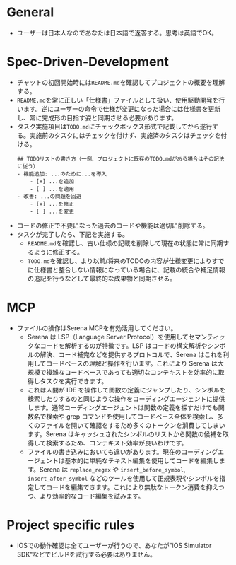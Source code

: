 # General
- ユーザーは日本人なのであなたは日本語で返答する。思考は英語でOK。

# Spec-Driven-Development
- チャットの初回開始時には`README.md`を確認してプロジェクトの概要を理解する。
- `README.md`を常に正しい「仕様書」ファイルとして扱い、使用駆動開発を行います。逆にユーザーの命令で仕様が変更になった場合には仕様書を更新し、常に完成形の目指す姿と同期させる必要があります。
- タスク実施項目は`TODO.md`にチェックボックス形式で記載してから遂行する。実施前のタスクにはチェックを付けず、実施済のタスクはチェックを付ける。
    ```markdown: TODO.md
    ## TODOリストの書き方（一例、プロジェクトに既存のTODO.mdがある場合はその記法に従う）
    - 機能追加: ...のために...を導入
        - [x] ...を追加
        - [ ] ...を適用
    - 改善: ...の問題を回避
        - [x] ...を修正
        - [ ] ...を変更
    ```
- コードの修正で不要になった過去のコードや機能は適切に削除する。
- タスクが完了したら、下記を実施する。
    - `README.md`を確認し、古い仕様の記載を削除して現在の状態に常に同期するように修正する。
    - `TODO.md`を確認し、より以前/将来のTODOの内容が仕様変更によりすでに仕様書と整合しない情報になっている場合に、記載の統合や補足情報の追記を行うなどして最終的な成果物と同期させる。

# MCP
- ファイルの操作はSerena MCPを有効活用してください。
    - Serena は LSP（Language Server Protocol）を使用してセマンティックなコードを解析するのが特徴です。LSP はコードの構文解析やシンボルの解決、コード補完などを提供するプロトコルで、Serena はこれを利用してコードベースの理解と操作を行います。これにより Serena は大規模で複雑なコードベースであっても適切なコンテキストを効率的に取得しタスクを実行できます。
    - これは人間が IDE を操作して関数の定義にジャンプしたり、シンボルを検索したりするのと同じような操作をコーディングエージェントに提供します。通常コーディングエージェントは関数の定義を探すだけでも関数名で検索や grep コマンドを使用してコードベース全体を検索し、多くのファイルを開いて確認をするため多くのトークンを消費してしまいます。Serena はキャッシュされたシンボルのリストから関数の候補を取得して検索するため、コンテキスト効率が良いわけです。
    - ファイルの書き込みにおいても違いがあります。現在のコーディングエージェントは基本的に単純なテキスト編集を使用してコードを編集します。Serena は `replace_regex` や `insert_before_symbol`, `insert_after_symbol` などのツールを使用して正規表現やシンボルを指定してコードを編集できます。これにより無駄なトークン消費を抑えつつ、より効率的なコード編集を試みます。

# Project specific rules
- iOSでの動作確認は全てユーザーが行うので、あなたが"iOS Simulator SDK"などでビルドを試行する必要はありません。
